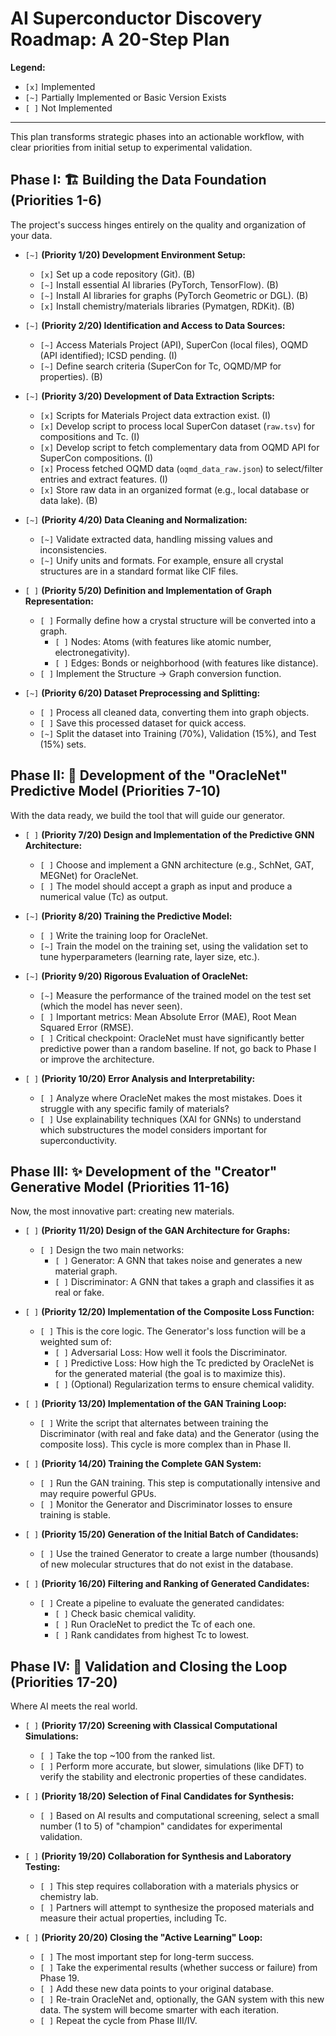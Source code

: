 # AI Superconductor Discovery Roadmap: A 20-Step Plan

**Legend:**
- `[x]` Implemented
- `[~]` Partially Implemented or Basic Version Exists
- `[ ]` Not Implemented

---

This plan transforms strategic phases into an actionable workflow, with clear priorities from initial setup to experimental validation.

## Phase I: 🏗️ Building the Data Foundation (Priorities 1-6)

The project's success hinges entirely on the quality and organization of your data.

- `[~]` **(Priority 1/20) Development Environment Setup:**
    - `[x]` Set up a code repository (Git). (B)
    - `[~]` Install essential AI libraries (PyTorch, TensorFlow). (B)
    - `[~]` Install AI libraries for graphs (PyTorch Geometric or DGL). (B)
    - `[x]` Install chemistry/materials libraries (Pymatgen, RDKit). (B)

- `[~]` **(Priority 2/20) Identification and Access to Data Sources:**
    - `[~]` Access Materials Project (API), SuperCon (local files), OQMD (API identified); ICSD pending. (I)
    - `[~]` Define search criteria (SuperCon for Tc, OQMD/MP for properties). (B)

- `[~]` **(Priority 3/20) Development of Data Extraction Scripts:**
    - `[x]` Scripts for Materials Project data extraction exist. (I)
    - `[x]` Develop script to process local SuperCon dataset (`raw.tsv`) for compositions and Tc. (I)
    - `[x]` Develop script to fetch complementary data from OQMD API for SuperCon compositions. (I)
    - `[x]` Process fetched OQMD data (`oqmd_data_raw.json`) to select/filter entries and extract features. (I)
    - `[x]` Store raw data in an organized format (e.g., local database or data lake). (B)

- `[~]` **(Priority 4/20) Data Cleaning and Normalization:**
    - `[~]` Validate extracted data, handling missing values and inconsistencies.
    - `[~]` Unify units and formats. For example, ensure all crystal structures are in a standard format like CIF files.

- `[ ]` **(Priority 5/20) Definition and Implementation of Graph Representation:**
    - `[ ]` Formally define how a crystal structure will be converted into a graph.
        - `[ ]` Nodes: Atoms (with features like atomic number, electronegativity).
        - `[ ]` Edges: Bonds or neighborhood (with features like distance).
    - `[ ]` Implement the Structure -> Graph conversion function.

- `[~]` **(Priority 6/20) Dataset Preprocessing and Splitting:**
    - `[ ]` Process all cleaned data, converting them into graph objects.
    - `[ ]` Save this processed dataset for quick access.
    - `[~]` Split the dataset into Training (70%), Validation (15%), and Test (15%) sets.

## Phase II: 🤖 Development of the "OracleNet" Predictive Model (Priorities 7-10)

With the data ready, we build the tool that will guide our generator.

- `[ ]` **(Priority 7/20) Design and Implementation of the Predictive GNN Architecture:**
    - `[ ]` Choose and implement a GNN architecture (e.g., SchNet, GAT, MEGNet) for OracleNet.
    - `[ ]` The model should accept a graph as input and produce a numerical value (Tc) as output.

- `[~]` **(Priority 8/20) Training the Predictive Model:**
    - `[ ]` Write the training loop for OracleNet.
    - `[~]` Train the model on the training set, using the validation set to tune hyperparameters (learning rate, layer size, etc.).

- `[~]` **(Priority 9/20) Rigorous Evaluation of OracleNet:**
    - `[~]` Measure the performance of the trained model on the test set (which the model has never seen).
    - `[ ]` Important metrics: Mean Absolute Error (MAE), Root Mean Squared Error (RMSE).
    - `[ ]` Critical checkpoint: OracleNet must have significantly better predictive power than a random baseline. If not, go back to Phase I or improve the architecture.

- `[ ]` **(Priority 10/20) Error Analysis and Interpretability:**
    - `[ ]` Analyze where OracleNet makes the most mistakes. Does it struggle with any specific family of materials?
    - `[ ]` Use explainability techniques (XAI for GNNs) to understand which substructures the model considers important for superconductivity.

## Phase III: ✨ Development of the "Creator" Generative Model (Priorities 11-16)

Now, the most innovative part: creating new materials.

- `[ ]` **(Priority 11/20) Design of the GAN Architecture for Graphs:**
    - `[ ]` Design the two main networks:
        - `[ ]` Generator: A GNN that takes noise and generates a new material graph.
        - `[ ]` Discriminator: A GNN that takes a graph and classifies it as real or fake.

- `[ ]` **(Priority 12/20) Implementation of the Composite Loss Function:**
    - `[ ]` This is the core logic. The Generator's loss function will be a weighted sum of:
        - `[ ]` Adversarial Loss: How well it fools the Discriminator.
        - `[ ]` Predictive Loss: How high the Tc predicted by OracleNet is for the generated material (the goal is to maximize this).
        - `[ ]` (Optional) Regularization terms to ensure chemical validity.

- `[ ]` **(Priority 13/20) Implementation of the GAN Training Loop:**
    - `[ ]` Write the script that alternates between training the Discriminator (with real and fake data) and the Generator (using the composite loss). This cycle is more complex than in Phase II.

- `[ ]` **(Priority 14/20) Training the Complete GAN System:**
    - `[ ]` Run the GAN training. This step is computationally intensive and may require powerful GPUs.
    - `[ ]` Monitor the Generator and Discriminator losses to ensure training is stable.

- `[ ]` **(Priority 15/20) Generation of the Initial Batch of Candidates:**
    - `[ ]` Use the trained Generator to create a large number (thousands) of new molecular structures that do not exist in the database.

- `[ ]` **(Priority 16/20) Filtering and Ranking of Generated Candidates:**
    - `[ ]` Create a pipeline to evaluate the generated candidates:
        - `[ ]` Check basic chemical validity.
        - `[ ]` Run OracleNet to predict the Tc of each one.
        - `[ ]` Rank candidates from highest Tc to lowest.

## Phase IV: 🧪 Validation and Closing the Loop (Priorities 17-20)

Where AI meets the real world.

- `[ ]` **(Priority 17/20) Screening with Classical Computational Simulations:**
    - `[ ]` Take the top ~100 from the ranked list.
    - `[ ]` Perform more accurate, but slower, simulations (like DFT) to verify the stability and electronic properties of these candidates.

- `[ ]` **(Priority 18/20) Selection of Final Candidates for Synthesis:**
    - `[ ]` Based on AI results and computational screening, select a small number (1 to 5) of "champion" candidates for experimental validation.

- `[ ]` **(Priority 19/20) Collaboration for Synthesis and Laboratory Testing:**
    - `[ ]` This step requires collaboration with a materials physics or chemistry lab.
    - `[ ]` Partners will attempt to synthesize the proposed materials and measure their actual properties, including Tc.

- `[ ]` **(Priority 20/20) Closing the "Active Learning" Loop:**
    - `[ ]` The most important step for long-term success.
    - `[ ]` Take the experimental results (whether success or failure) from Phase 19.
    - `[ ]` Add these new data points to your original database.
    - `[ ]` Re-train OracleNet and, optionally, the GAN system with this new data. The system will become smarter with each iteration.
    - `[ ]` Repeat the cycle from Phase III/IV.
